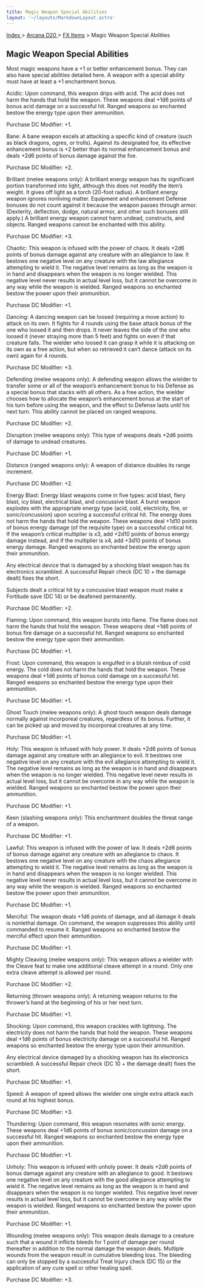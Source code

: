 ```yaml
---
title: Magic Weapon Special Abilities
layout: '~/layouts/MarkdownLayout.astro'
---
```


[ Index ](/) > [ Arcana D20 ](/arcana.d20.srd) > [FX Items](/arcana.d20.srd/fx.items) > Magic Weapon Special Abilities

## Magic Weapon Special Abilities

Most magic weapons have a +1 or better enhancement bonus. They can also have
special abilities detailed here. A weapon with a special ability must have at
least a +1 enchantment bonus.

Acidic: Upon command, this weapon drips with acid. The acid does not harm the
hands that hold the weapon. These weapons deal +1d6 points of bonus acid
damage on a successful hit. Ranged weapons so enchanted bestow the energy type
upon their ammunition.

Purchase DC Modifier: +1.

Bane: A bane weapon excels at attacking a specific kind of creature (such as
black dragons, ogres, or trolls). Against its designated foe, its effective
enhancement bonus is +2 better than its normal enhancement bonus and deals
+2d6 points of bonus damage against the foe.

Purchase DC Modifier: +2.

Brilliant (melee weapons only): A brilliant energy weapon has its significant
portion transformed into light, although this does not modify the item’s
weight. It gives off light as a torch (20-foot radius). A brilliant energy
weapon ignores nonliving matter. Equipment and enhancement Defense bonuses do
not count against it because the weapon passes through armor. (Dexterity,
deflection, dodge, natural armor, and other such bonuses still apply.) A
brilliant energy weapon cannot harm undead, constructs, and objects. Ranged
weapons cannot be enchanted with this ability.

Purchase DC Modifier: +3.

Chaotic: This weapon is infused with the power of chaos. It deals +2d6 points
of bonus damage against any creature with an allegiance to law. It bestows one
negative level on any creature with the law allegiance attempting to wield it.
The negative level remains as long as the weapon is in hand and disappears
when the weapon is no longer wielded. This negative level never results in
actual level loss, but it cannot be overcome in any way while the weapon is
wielded. Ranged weapons so enchanted bestow the power upon their ammunition.

Purchase DC Modifier: +1.

Dancing: A dancing weapon can be loosed (requiring a move action) to attack on
its own. It fights for 4 rounds using the base attack bonus of the one who
loosed it and then drops. It never leaves the side of the one who loosed it
(never straying more than 5 feet) and fights on even if that creature falls.
The wielder who loosed it can grasp it while it is attacking on its own as a
free action, but when so retrieved it can’t dance (attack on its own) again
for 4 rounds.

Purchase DC Modifier: +3.

Defending (melee weapons only): A defending weapon allows the wielder to
transfer some or all of the weapon’s enhancement bonus to his Defense as a
special bonus that stacks with all others. As a free action, the wielder
chooses how to allocate the weapon’s enhancement bonus at the start of his
turn before using the weapon, and the effect to Defense lasts until his next
turn. This ability cannot be placed on ranged weapons.

Purchase DC Modifier: +2.

Disruption (melee weapons only): This type of weapons deals +2d6 points of
damage to undead creatures.

Purchase DC Modifier: +1.

Distance (ranged weapons only): A weapon of distance doubles its range
increment.

Purchase DC Modifier: +2.

Energy Blast: Energy blast weapons come in five types: acid blast, fiery
blast, icy blast, electrical blast, and concussive blast. A burst weapon
explodes with the appropriate energy type (acid, cold, electricity, fire, or
sonic/concussion) upon scoring a successful critical hit. The energy does not
harm the hands that hold the weapon. These weapons deal +1d10 points of bonus
energy damage (of the requisite type) on a successful critical hit. If the
weapon’s critical multiplier is x3, add +2d10 points of bonus energy damage
instead, and if the multiplier is x4, add +3d10 points of bonus energy damage.
Ranged weapons so enchanted bestow the energy upon their ammunition.

Any electrical device that is damaged by a shocking blast weapon has its
electronics scrambled. A successful Repair check (DC 10 + the damage dealt)
fixes the short.

Subjects dealt a critical hit by a concussive blast weapon must make a
Fortitude save (DC 14) or be deafened permanently.

Purchase DC Modifier: +2.

Flaming: Upon command, this weapon bursts into flame. The flame does not harm
the hands that hold the weapon. These weapons deal +1d6 points of bonus fire
damage on a successful hit. Ranged weapons so enchanted bestow the energy type
upon their ammunition.

Purchase DC Modifier: +1.

Frost: Upon command, this weapon is engulfed in a bluish nimbus of cold
energy. The cold does not harm the hands that hold the weapon. These weapons
deal +1d6 points of bonus cold damage on a successful hit. Ranged weapons so
enchanted bestow the energy type upon their ammunition.

Purchase DC Modifier: +1.

Ghost Touch (melee weapons only): A ghost touch weapon deals damage normally
against incorporeal creatures, regardless of its bonus. Further, it can be
picked up and moved by incorporeal creatures at any time.

Purchase DC Modifier: +1.

Holy: This weapon is infused with holy power. It deals +2d6 points of bonus
damage against any creature with an allegiance to evil. It bestows one
negative level on any creature with the evil allegiance attempting to wield
it. The negative level remains as long as the weapon is in hand and disappears
when the weapon is no longer wielded. This negative level never results in
actual level loss, but it cannot be overcome in any way while the weapon is
wielded. Ranged weapons so enchanted bestow the power upon their ammunition.

Purchase DC Modifier: +1.

Keen (slashing weapons only): This enchantment doubles the threat range of a
weapon.

Purchase DC Modifier: +1.

Lawful: This weapon is infused with the power of law. It deals +2d6 points of
bonus damage against any creature with an allegiance to chaos. It bestows one
negative level on any creature with the chaos allegiance attempting to wield
it. The negative level remains as long as the weapon is in hand and disappears
when the weapon is no longer wielded. This negative level never results in
actual level loss, but it cannot be overcome in any way while the weapon is
wielded. Ranged weapons so enchanted bestow the power upon their ammunition.

Purchase DC Modifier: +1.

Merciful: The weapon deals +1d6 points of damage, and all damage it deals is
nonlethal damage. On command, the weapon suppresses this ability until
commanded to resume it. Ranged weapons so enchanted bestow the merciful effect
upon their ammunition.

Purchase DC Modifier: +1.

Mighty Cleaving (melee weapons only): This weapon allows a wielder with the
Cleave feat to make one additional cleave attempt in a round. Only one extra
cleave attempt is allowed per round.

Purchase DC Modifier: +2.

Returning (thrown weapons only): A returning weapon returns to the thrower’s
hand at the beginning of his or her next turn.

Purchase DC Modifier: +1.

Shocking: Upon command, this weapon crackles with lightning. The electricity
does not harm the hands that hold the weapon. These weapons deal +1d6 points
of bonus electricity damage on a successful hit. Ranged weapons so enchanted
bestow the energy type upon their ammunition.

Any electrical device damaged by a shocking weapon has its electronics
scrambled. A successful Repair check (DC 10 + the damage dealt) fixes the
short.

Purchase DC Modifier: +1.

Speed: A weapon of speed allows the wielder one single extra attack each round
at his highest bonus.

Purchase DC Modifier: +3.

Thundering: Upon command, this weapon resonates with sonic energy. These
weapons deal +1d6 points of bonus sonic/concussion damage on a successful hit.
Ranged weapons so enchanted bestow the energy type upon their ammunition.

Purchase DC Modifier: +1.

Unholy: This weapon is infused with unholy power. It deals +2d6 points of
bonus damage against any creature with an allegiance to good. It bestows one
negative level on any creature with the good allegiance attempting to wield
it. The negative level remains as long as the weapon is in hand and disappears
when the weapon is no longer wielded. This negative level never results in
actual level loss, but it cannot be overcome in any way while the weapon is
wielded. Ranged weapons so enchanted bestow the power upon their ammunition.

Purchase DC Modifier: +1.

Wounding (melee weapons only): This weapon deals damage to a creature such
that a wound it inflicts bleeds for 1 point of damage per round thereafter in
addition to the normal damage the weapon deals. Multiple wounds from the
weapon result in cumulative bleeding loss. The bleeding can only be stopped by
a successful Treat Injury check (DC 15) or the application of any cure spell
or other healing spell.

Purchase DC Modifier: +3.

